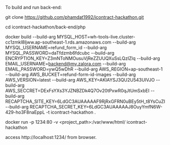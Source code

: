 To build and run back-end:

git clone https://github.com/phamdat1992/icontract-hackathon.git

cd icontract-hackathon/back-end/php

docker build --build-arg MYSQL_HOST=wh-tools-live.cluster-cc1zmkl8ljww.ap-southeast-1.rds.amazonaws.com --build-arg MYSQL_USERNAME=refund_form_id --build-arg MYSQL_PASSWORD=daTfdzmb6fdcubc --build-arg ENCRYPTION_KEY=Z3mNToNMOusuVjReZZUUQXuSsLQzIZlq --build-arg EMAIL_USERNAME=backend@my.zalora.com --build-arg EMAIL_PASSWORD=ywQ5wDhR --build-arg AWS_REGION=ap-southeast-1 --build-arg AWS_BUCKET=refund-form-id-images --build-arg AWS_VERSION=latest --build-arg AWS_KEY=AKIAYSJ3QU2U543UIVJO --build-arg AWS_SECCRET=DExFsYXs3YJZNBZDk4Q7Ov20tPxwR0qJtUmSxbEI --build-arg RECAPTCHA_SITE_KEY=6LdGC3AUAAAAAF9RjRxGFRN0uBEy5tH_t8YsCuZI --build-arg RECAPTCHA_SECRET_KEY=6LdGC3AUAAAAAJ8OuyYmfN6W-429-ho3F8naEppL -t icontract-hackathon .

docker run -p 1234:80 -v <project_path>:/var/www/html/ icontract-hackathon

access http://localhost:1234/ from browser.
